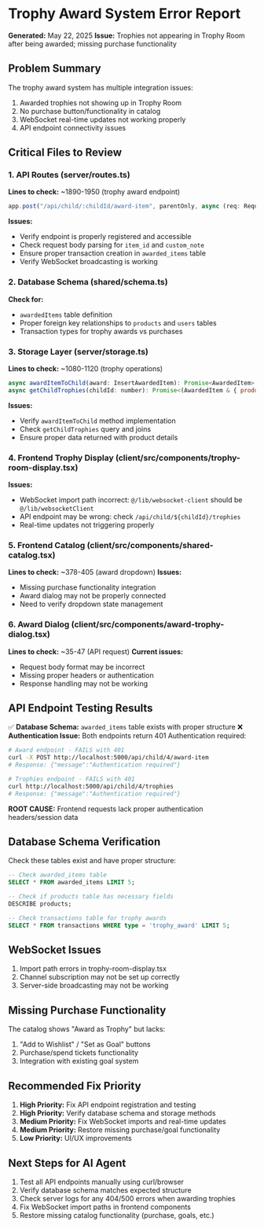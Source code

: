 # Trophy Award System Error Report

**Generated:** May 22, 2025
**Issue:** Trophies not appearing in Trophy Room after being awarded; missing purchase functionality

## Problem Summary

The trophy award system has multiple integration issues:

1. Awarded trophies not showing up in Trophy Room
2. No purchase button/functionality in catalog
3. WebSocket real-time updates not working properly
4. API endpoint connectivity issues

## Critical Files to Review

### 1. API Routes (server/routes.ts)

**Lines to check:** ~1890-1950 (trophy award endpoint)

```javascript
app.post("/api/child/:childId/award-item", parentOnly, async (req: Request, res: Response) => {
```

**Issues:**

- Verify endpoint is properly registered and accessible
- Check request body parsing for `item_id` and `custom_note`
- Ensure proper transaction creation in `awarded_items` table
- Verify WebSocket broadcasting is working

### 2. Database Schema (shared/schema.ts)

**Check for:**

- `awardedItems` table definition
- Proper foreign key relationships to `products` and `users` tables
- Transaction types for trophy awards vs purchases

### 3. Storage Layer (server/storage.ts)

**Lines to check:** ~1080-1120 (trophy operations)

```javascript
async awardItemToChild(award: InsertAwardedItem): Promise<AwardedItem>
async getChildTrophies(childId: number): Promise<(AwardedItem & { product: Product })[]>
```

**Issues:**

- Verify `awardItemToChild` method implementation
- Check `getChildTrophies` query and joins
- Ensure proper data returned with product details

### 4. Frontend Trophy Display (client/src/components/trophy-room-display.tsx)

**Issues:**

- WebSocket import path incorrect: `@/lib/websocket-client` should be `@/lib/websocketClient`
- API endpoint may be wrong: check `/api/child/${childId}/trophies`
- Real-time updates not triggering properly

### 5. Frontend Catalog (client/src/components/shared-catalog.tsx)

**Lines to check:** ~378-405 (award dropdown)
**Issues:**

- Missing purchase functionality integration
- Award dialog may not be properly connected
- Need to verify dropdown state management

### 6. Award Dialog (client/src/components/award-trophy-dialog.tsx)

**Lines to check:** ~35-47 (API request)
**Current issues:**

- Request body format may be incorrect
- Missing proper headers or authentication
- Response handling may not be working

## API Endpoint Testing Results

✅ **Database Schema:** `awarded_items` table exists with proper structure
❌ **Authentication Issue:** Both endpoints return 401 Authentication required:

```bash
# Award endpoint - FAILS with 401
curl -X POST http://localhost:5000/api/child/4/award-item
# Response: {"message":"Authentication required"}

# Trophies endpoint - FAILS with 401
curl http://localhost:5000/api/child/4/trophies
# Response: {"message":"Authentication required"}
```

**ROOT CAUSE:** Frontend requests lack proper authentication headers/session data

## Database Schema Verification

Check these tables exist and have proper structure:

```sql
-- Check awarded_items table
SELECT * FROM awarded_items LIMIT 5;

-- Check if products table has necessary fields
DESCRIBE products;

-- Check transactions table for trophy awards
SELECT * FROM transactions WHERE type = 'trophy_award' LIMIT 5;
```

## WebSocket Issues

1. Import path errors in trophy-room-display.tsx
2. Channel subscription may not be set up correctly
3. Server-side broadcasting may not be working

## Missing Purchase Functionality

The catalog shows "Award as Trophy" but lacks:

1. "Add to Wishlist" / "Set as Goal" buttons
2. Purchase/spend tickets functionality
3. Integration with existing goal system

## Recommended Fix Priority

1. **High Priority:** Fix API endpoint registration and testing
2. **High Priority:** Verify database schema and storage methods
3. **Medium Priority:** Fix WebSocket imports and real-time updates
4. **Medium Priority:** Restore missing purchase/goal functionality
5. **Low Priority:** UI/UX improvements

## Next Steps for AI Agent

1. Test all API endpoints manually using curl/browser
2. Verify database schema matches expected structure
3. Check server logs for any 404/500 errors when awarding trophies
4. Fix WebSocket import paths in frontend components
5. Restore missing catalog functionality (purchase, goals, etc.)
